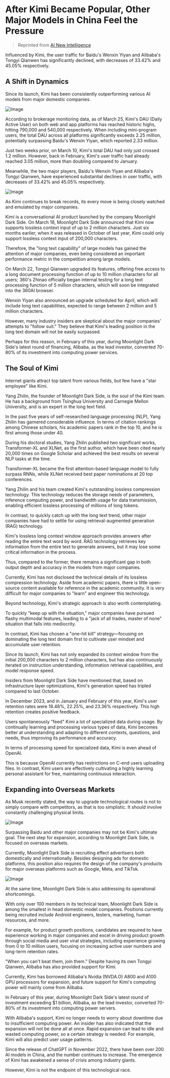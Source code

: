 # After Kimi Became Popular, Other Major Models in China Feel the Pressure

> Reprinted from [AI New Intelligence](https://mp.weixin.qq.com/s/NzynvwHkikXAyKsyljRJGg)

Influenced by Kimi, the user traffic for Baidu's Wenxin Yiyan and Alibaba's Tongyi Qianwen has significantly declined, with decreases of 33.42% and 45.05% respectively.

## A Shift in Dynamics

Since its launch, Kimi has been consistently outperforming various AI models from major domestic companies.

![Image](./images/after01.png)

According to brokerage monitoring data, as of March 25, Kimi's DAU (Daily Active User) on both web and app platforms has reached historic highs, hitting 790,000 and 540,000 respectively. When including mini-program users, the total DAU across all platforms significantly exceeds 2.25 million, potentially surpassing Baidu's Wenxin Yiyan, which reported 2.33 million.

Just two weeks prior, on March 10, Kimi's total DAU had only just crossed 1.2 million. However, back in February, Kimi's user traffic had already reached 3.05 million, more than doubling compared to January.

Meanwhile, the two major players, Baidu's Wenxin Yiyan and Alibaba's Tongyi Qianwen, have experienced substantial declines in user traffic, with decreases of 33.42% and 45.05% respectively.

![Image](./images/after02.png)

As Kimi continues to break records, its every move is being closely watched and emulated by major companies.

Kimi is a conversational AI product launched by the company Moonlight Dark Side. On March 18, Moonlight Dark Side announced that Kimi now supports lossless context input of up to 2 million characters. Just six months earlier, when it was released in October of last year, Kimi could only support lossless context input of 200,000 characters.

Therefore, the "long text capability" of large models has gained the attention of major companies, even being considered an important performance metric in the competition among large models.

On March 22, Tongyi Qianwen upgraded its features, offering free access to a long document processing function of up to 10 million characters for all users; 360's Zhinao officially began internal testing for a long text processing function of 5 million characters, which will soon be integrated into the 360AI browser.

Wenxin Yiyan also announced an upgrade scheduled for April, which will include long text capabilities, expected to range between 2 million and 5 million characters.

However, many industry insiders are skeptical about the major companies' attempts to "follow suit." They believe that Kimi's leading position in the long text domain will not be easily surpassed.

Perhaps for this reason, in February of this year, during Moonlight Dark Side's latest round of financing, Alibaba, as the lead investor, converted 70-80% of its investment into computing power services.

## The Soul of Kimi

Internet giants attract top talent from various fields, but few have a "star employee" like Kimi.

Yang Zhilin, the founder of Moonlight Dark Side, is the soul of the Kimi team. He has a background from Tsinghua University and Carnegie Mellon University, and is an expert in the long text field.

In the past five years of self-researched language processing (NLP), Yang Zhilin has garnered considerable influence. In terms of citation rankings among Chinese scholars, his academic papers rank in the top 10, and he is first among those under 40.

During his doctoral studies, Yang Zhilin published two significant works, Transformer-XL and XLNet, as the first author, which have been cited nearly 20,000 times on Google Scholar and achieved the best results on several NLP tasks at the time.

Transformer-XL became the first attention-based language model to fully surpass RNNs, while XLNet received best paper nominations at 20 top conferences.

Yang Zhilin and his team created Kimi's outstanding lossless compression technology. This technology reduces the storage needs of parameters, inference computing power, and bandwidth usage for data transmission, enabling efficient lossless processing of millions of long tokens.

In contrast, to quickly catch up with the long text trend, other major companies have had to settle for using retrieval-augmented generation (RAG) technology.

Kimi's lossless long context window approach provides answers after reading the entire text word by word. RAG technology retrieves key information from the entire text to generate answers, but it may lose some critical information in the process.

Thus, compared to the former, there remains a significant gap in both output depth and accuracy in the models from major companies.

Currently, Kimi has not disclosed the technical details of its lossless compression technology. Aside from academic papers, there is little open-source content available for reference in the academic community. It is very difficult for major companies to "learn" and engineer this technology.

Beyond technology, Kimi's strategic approach is also worth contemplating.

To quickly "keep up with the situation," major companies have pursued flashy multimodal features, leading to a "jack of all trades, master of none" situation that falls into mediocrity.

In contrast, Kimi has chosen a "one-hit kill" strategy—focusing on dominating the long text domain first to cultivate user mindset and accumulate user retention.

Since its launch, Kimi has not only expanded its context window from the initial 200,000 characters to 2 million characters, but has also continuously iterated on instruction understanding, information retrieval capabilities, and model response speed.

Insiders from Moonlight Dark Side have mentioned that, based on infrastructure layer optimizations, Kimi's generation speed has tripled compared to last October.

In December 2023, and in January and February of this year, Kimi's user retention rates were 18.48%, 22.25%, and 23.36% respectively. This high retention creates positive feedback.

Users spontaneously "feed" Kimi a lot of specialized data during usage. By continually learning and processing various types of data, Kimi becomes better at understanding and adapting to different contexts, questions, and needs, thus improving its performance and accuracy.

In terms of processing speed for specialized data, Kimi is even ahead of OpenAI.

This is because OpenAI currently has restrictions on C-end users uploading files. In contrast, Kimi users are effectively cultivating a highly learning personal assistant for free, maintaining continuous interaction.

## Expanding into Overseas Markets

As Musk recently stated, the way to upgrade technological routes is not to simply compare with competitors, as that is too simplistic. It should involve constantly challenging physical limits.

![Image](./images/after03.png)

Surpassing Baidu and other major companies may not be Kimi's ultimate goal. The next step for expansion, according to Moonlight Dark Side, is focused on overseas markets.

Currently, Moonlight Dark Side is recruiting effect advertisers both domestically and internationally. Besides designing ads for domestic platforms, this position also requires the design of the company's products for major overseas platforms such as Google, Meta, and TikTok.

![Image](./images/after04.png)

At the same time, Moonlight Dark Side is also addressing its operational shortcomings.

With only over 100 members in its technical team, Moonlight Dark Side is among the smallest in head domestic model companies. Positions currently being recruited include Android engineers, testers, marketing, human resources, and more.

For example, for product growth positions, candidates are required to have experience working in major companies and excel in driving product growth through social media and user viral strategies, including experience growing from 0 to 10 million users, focusing on increasing active user numbers and long-term retention rates.

"When you can't beat them, join them." Despite having its own Tongyi Qianwen, Alibaba has also provided support for Kimi.

Currently, Kimi has borrowed Alibaba's Nvidia (NVDA.O) A800 and A100 GPU processors for expansion, and future support for Kimi's computing power will mainly come from Alibaba.

In February of this year, during Moonlight Dark Side's latest round of investment exceeding $1 billion, Alibaba, as the lead investor, converted 70-80% of its investment into computing power servers.

With Alibaba's support, Kimi no longer needs to worry about downtime due to insufficient computing power. An insider has also indicated that the expansion will not be done all at once. Rapid expansion can lead to idle and wasted computing power, so a certain strategy is needed. For example, Kimi will also predict user usage patterns.

Since the release of ChatGPT in November 2022, there have been over 200 AI models in China, and the number continues to increase. The emergence of Kimi has awakened a sense of crisis among industry giants.

However, Kimi is not the endpoint of this technological race.
